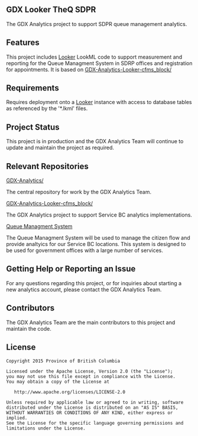 ## GDX Looker TheQ SDPR

The GDX Analytics project to support SDPR queue management analytics. 

## Features
 
This project includes [Looker](https://looker.com/) LookML code to support measurement and reporting for the Queue Managment System in SDRP offices and registration for appointments. It is based on [GDX-Analytics-Looker-cfms_block/](https://github.com/bcgov/GDX-Analytics-Looker-cfms_block/)
 
## Requirements
 
Requires deployment onto a [Looker](https://looker.com/) instance with access to database tables as referenced by the '*.lkml' files.
 
## Project Status
 
This project is in production and the GDX Analytics Team will continue to update and maintain the project as required.

## Relevant Repositories
[GDX-Analytics/](https://github.com/bcgov/GDX-Analytics/)

The central repository for work by the GDX Analytics Team.

[GDX-Analytics-Looker-cfms_block/](https://github.com/bcgov/GDX-Analytics-Looker-cfms_block/)

The GDX Analytics project to support Service BC analytics implementations. 

[Queue Managment System](https://github.com/bcgov/queue-management)

The Queue Managment System will be used to manage the citizen flow and provide analtyics for our Service BC locations. This system is designed to be used for government offices with a large number of services.

## Getting Help or Reporting an Issue
 
For any questions regarding this project, or for inquiries about starting a new analytics account, please contact the GDX Analytics Team.

## Contributors

The GDX Analytics Team are the main contributors to this project and maintain the code.

## License

```
Copyright 2015 Province of British Columbia

Licensed under the Apache License, Version 2.0 (the "License");
you may not use this file except in compliance with the License.
You may obtain a copy of the License at

   http://www.apache.org/licenses/LICENSE-2.0

Unless required by applicable law or agreed to in writing, software
distributed under the License is distributed on an "AS IS" BASIS,
WITHOUT WARRANTIES OR CONDITIONS OF ANY KIND, either express or implied.
See the License for the specific language governing permissions and limitations under the License.
```
